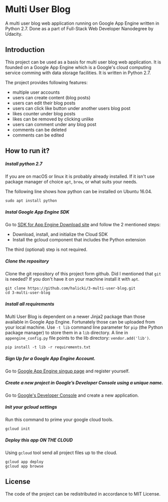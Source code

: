 # Multi User Blog
A multi user blog web application running on Google App Engine written in 
Python 2.7. Done as a part of Full-Stack Web Developer Nanodegree by Udacity.
  
## Introduction
This project can be used as a basis for multi user blog web application. It 
is founded on a Google App Engine which is a Google's cloud computing service
comming with data storage facilities. It is written in Python 2.7.

The project provides following features:
  * multiple user accounts
  * users can create content (blog posts)
  * users can edit their blog posts 
  * users can click like button under another users blog post
  * likes counter under blog posts
  * likes can be removed by clicking unlike
  * users can comment under any blog post
  * comments can be deleted
  * comments can be edited

## How to run it?

##### Install python 2.7
If you are on macOS or linux it is probably already installed. If it isn't 
use package manager of choice `apt`, `brew`, or what suits your needs.

The following line shows how python can be installed on Ubuntu 16.04.
  
````shell
sudo apt install python 
````

##### Instal Google App Engine SDK
Go to [SDK for App Engine Download site](https://cloud.google.com/appengine/docs/standard/python/download) 
and follow the 2 mentioned steps:
 
  * Download, install, and initialize the Cloud SDK
  * Install the gcloud component that includes the Python extension

The third (optional) step is not required. 


##### Clone the repository
Clone the git repository of this project form github. Did I mentioned that 
`git` is needed? If you don't have it on your machine install it with `apt`.
```shell
git clone https://github.com/halicki/3-multi-user-blog.git
cd 3-multi-user-blog
```

##### Install all requirements
Multi User Blog is dependent on a newer Jinja2 package than those available in 
Google App Engine. Fortunately those can be uploaded from your local machine.
Use `-t lib` command line parameter for `pip` (the Python package manager) to
store them in a `lib` directory. A line in `appengine_config.py` file points 
to the lib directory: `vendor.add('lib')`.
```shell
pip install -t lib -r requirements.txt
```

##### Sign Up for a Google App Engine Account.
Go to [Google App Engine singup page](https://console.cloud.google.com/appengine/)
and register yourself. 

##### Create a new project in Google’s Developer Console using a unique name.
Go to [Google's Developer Console](https://console.cloud.google.com/) and create
a new application.

##### Init your gcloud settings
Run this command to prime your google cloud tools.  
```shell
gcloud init
```

##### Deploy this app ON THE CLOUD
Using `gcloud` tool send all project files up to the cloud.
```shell
gcloud app deploy
gcloud app browse
```

## License

The code of the project can be redistributed in accordance to MIT License.